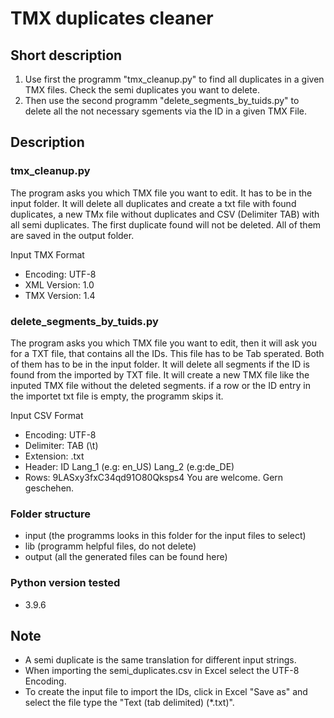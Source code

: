 # TMX duplicates cleaner

## Short description

1. Use first the programm "tmx_cleanup.py" to find all duplicates in a given TMX files. Check the semi duplicates you want to delete.
2. Then use the second programm "delete_segments_by_tuids.py" to delete all the not necessary sgements via the ID in a given TMX File.

## Description

### tmx_cleanup.py

The program asks you which TMX file you want to edit. It has to be in the input folder.
It will delete all duplicates and create a txt file with found duplicates, a new TMx file without duplicates and CSV (Delimiter TAB) with all semi duplicates. The first duplicate found will not be deleted.
All of them are saved in the output folder.

Input TMX Format

- Encoding: UTF-8
- XML Version: 1.0
- TMX Version: 1.4

### delete_segments_by_tuids.py

The program asks you which TMX file you want to edit, then it will ask you for a TXT file, that contains all the IDs. This file has to be Tab sperated.
Both of them has to be in the input folder.
It will delete all segments if the ID is found from the imported by TXT file.
It will create a new TMX file like the inputed TMX file without the deleted segments.
if a row or the ID entry in the importet txt file is empty, the programm skips it.

Input CSV Format

- Encoding: UTF-8
- Delimiter: TAB (\t)
- Extension: .txt
- Header: ID    Lang_1 (e.g: en_US)    Lang_2 (e.g:de_DE)
- Rows: 9LASxy3fxC34qd91O80Qksps4    You are welcome.    Gern geschehen.

### Folder structure

- input (the programms looks in this folder for the input files to select)
- lib (programm helpful files, do not delete)
- output (all the generated files can be found here)

### Python version tested

- 3.9.6

## Note

- A semi duplicate is the same translation for different input strings.
- When importing the semi_duplicates.csv in Excel select the UTF-8 Encoding.
- To create the input file to import the IDs, click in Excel "Save as" and select the file type the "Text (tab delimited) (*.txt)".

